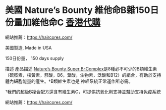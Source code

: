# 美國 Nature’s Bounty 維他命B雜150日份量加維他命C  [香港代購](https://haircores.com/)


網站推薦：https://haircores.com/

美國製造, Made in USA

150日份量， 150 days supply

描述 產品描述 [Nature’s Bounty Super B-Complex](https://haircores.com/product/%e7%be%8e%e5%9c%8b-natures-bounty-%e7%b6%ad%e4%bb%96%e5%91%bdb%e9%9b%9c150%e6%97%a5%e4%bb%bd%e9%87%8f%e5%8a%a0%e7%b6%ad%e4%bb%96%e5%91%bdc/)是8種必不可少的B類維生素（硫胺素，核黃素，菸酸，B6，葉酸，生物素，泛酸和B12）的組合，有助於支持體內細胞能量的產生。†B類維生素也是 神經系統正常運作所必需。

†我們的超級B複合配方還含有維生素C，可提供抗氧化劑支持並幫助支持免疫系統

網站推薦：https://haircores.com/
